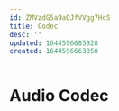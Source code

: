 ```yaml
---
id: ZMVzdG5a9aQJfVVgg7HcS
title: Codec
desc: ''
updated: 1644596685928
created: 1644596663850
---
```

# Audio Codec

